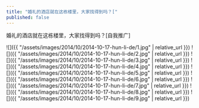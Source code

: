 ```yaml
---
title: "婚礼的酒店就在这栋楼里，大家找得到吗？["
published: false
---
```

婚礼的酒店就在这栋楼里，大家找得到吗？[自我推广]



![]({{ "/assets/images/2014/10/2014-10-17-hun-li-de/1.jpg" | relative_url }})
![]({{ "/assets/images/2014/10/2014-10-17-hun-li-de/2.jpg" | relative_url }})
![]({{ "/assets/images/2014/10/2014-10-17-hun-li-de/3.jpg" | relative_url }})
![]({{ "/assets/images/2014/10/2014-10-17-hun-li-de/4.jpg" | relative_url }})
![]({{ "/assets/images/2014/10/2014-10-17-hun-li-de/5.jpg" | relative_url }})
![]({{ "/assets/images/2014/10/2014-10-17-hun-li-de/6.jpg" | relative_url }})
![]({{ "/assets/images/2014/10/2014-10-17-hun-li-de/7.jpg" | relative_url }})
![]({{ "/assets/images/2014/10/2014-10-17-hun-li-de/8.jpg" | relative_url }})
![]({{ "/assets/images/2014/10/2014-10-17-hun-li-de/9.jpg" | relative_url }})
